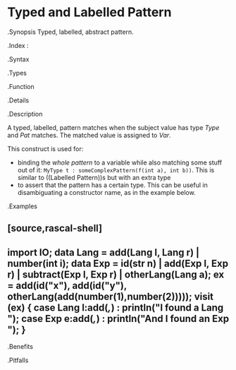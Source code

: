 # Typed and Labelled Pattern

.Synopsis
Typed, labelled, abstract pattern.

.Index
:

.Syntax

.Types

.Function

.Details

.Description

A typed, labelled, pattern matches when the subject value has type _Type_ and _Pat_ matches. 
The matched value is assigned to _Var_.

This construct is used for:

*  binding the _whole pattern_ to a variable while also matching some stuff out of it: `MyType t : someComplexPattern(f(int a), int b))`. 
   This is similar to ((Labelled Pattern))s but with an extra type
*  to assert that the pattern has a certain type. This can be useful in disambiguating a constructor name, as in the example below.

.Examples

[source,rascal-shell]
----
import IO;
data Lang = add(Lang l, Lang r) | number(int i);
data Exp = id(str n) | add(Exp l, Exp r) | subtract(Exp l, Exp r) | otherLang(Lang a);
ex = add(id("x"), add(id("y"), otherLang(add(number(1),number(2)))));
visit (ex) {
  case Lang l:add(_,_) : println("I found a Lang <l>");
  case Exp e:add(_,_)  : println("And I found an Exp <e>");
}
----

.Benefits

.Pitfalls

